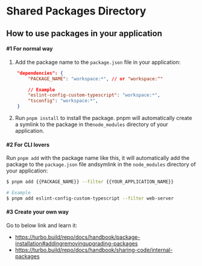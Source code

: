 # Shared Packages Directory

## How to use packages in your application

#### #1 For normal way

1. Add the package name to the `package.json` file in your application:

```json
	"dependencies": {
		"PACKAGE_NAME": "workspace:*", // or "workspace:^"

		// Example
		"eslint-config-custom-typescript": "workspace:*",
		"tsconfig": "workspace:*",
	}
```

2. Run `pnpm install` to install the package. pnpm will automatically create a symlink to the package in
   the`node_modules` directory of your application.

#### #2 For CLI lovers

Run `pnpm add` with the package name like this, it will automatically add the package to the `package.json` file
andsymlink in the `node_modules` directory of your application:

```sh
$ pnpm add {{PACKAGE_NAME}} --filter {{YOUR_APPLICATION_NAME}}

# Example
$ pnpm add eslint-config-custom-typescript --filter web-server
```

#### #3 Create your own way

Go to below link and learn it:

- https://turbo.build/repo/docs/handbook/package-installation#addingremovingupgrading-packages
- https://turbo.build/repo/docs/handbook/sharing-code/internal-packages
